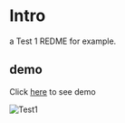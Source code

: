 # Intro

a Test 1 REDME for example.

## demo

Click [here](https://nimacloner.github.io/GitHub-05/) to see demo

![Test1](https://next1code.ir/wp-content/uploads/2022/10/bootstrap.png)